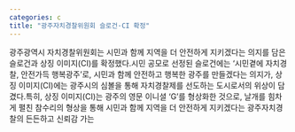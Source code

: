 ```yaml
---
categories: c
title: "광주자치경찰위원회 슬로건·CI 확정"
---
```

광주광역시 자치경찰위원회는 시민과 함께 지역을 더 안전하게 지키겠다는 의지를 담은 슬로건과 상징 이미지(CI)를 확정했다.시민 공모로 선정된 슬로건에는 ‘시민곁에 자치경찰, 안전가득 행복광주’로, 시민과 함께 안전하고 행복한 광주를 만들겠다는 의지가, 상징 이미지(CI)에는 광주시의 심볼을 통해 자치경찰제를 선도하는 도시로서의 위상이 담겼다.특히, 상징 이미지(CI)는 광주의 영문 이니셜 ‘G’를 형상화한 것으로, 날개를 힘차게 펼친 참수리의 형상을 통해 시민과 함께 지역을 더 안전하게 지키겠다는 광주자치경찰의 든든하고 신뢰감 가는